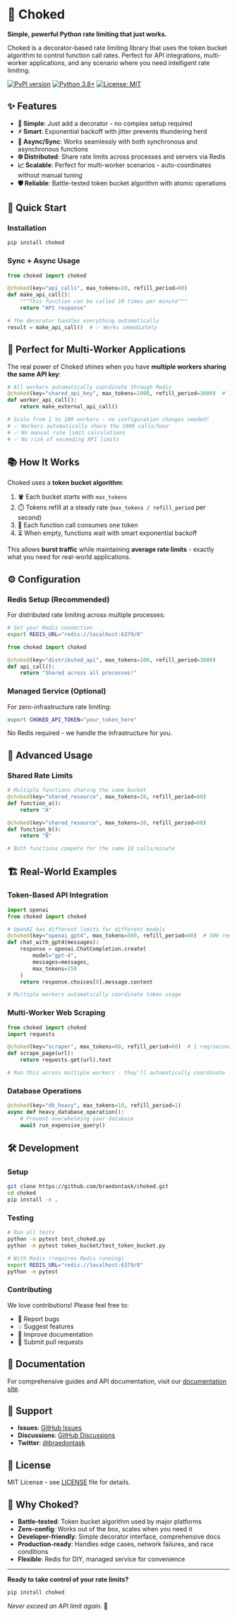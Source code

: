 # 🚦 Choked

**Simple, powerful Python rate limiting that just works.**

Choked is a decorator-based rate limiting library that uses the token bucket algorithm to control function call rates. Perfect for API integrations, multi-worker applications, and any scenario where you need intelligent rate limiting.

[![PyPI version](https://badge.fury.io/py/choked.svg)](https://badge.fury.io/py/choked)
[![Python 3.8+](https://img.shields.io/badge/python-3.8+-blue.svg)](https://www.python.org/downloads/)
[![License: MIT](https://img.shields.io/badge/License-MIT-yellow.svg)](https://opensource.org/licenses/MIT)

## ✨ Features

- **🎯 Simple**: Just add a decorator - no complex setup required
- **⚡ Smart**: Exponential backoff with jitter prevents thundering herd
- **🔄 Async/Sync**: Works seamlessly with both synchronous and asynchronous functions  
- **🌐 Distributed**: Share rate limits across processes and servers via Redis
- **📈 Scalable**: Perfect for multi-worker scenarios - auto-coordinates without manual tuning
- **🛡️ Reliable**: Battle-tested token bucket algorithm with atomic operations

## 🚀 Quick Start

### Installation

```bash
pip install choked
```

### Sync + Async Usage

```python
from choked import choked

@choked(key="api_calls", max_tokens=10, refill_period=60)
def make_api_call():
    """This function can be called 10 times per minute"""
    return "API response"

# The decorator handles everything automatically
result = make_api_call()  # ✅ Works immediately
```

## 🎯 Perfect for Multi-Worker Applications

The real power of Choked shines when you have **multiple workers sharing the same API key**:

```python
# All workers automatically coordinate through Redis
@choked(key="shared_api_key", max_tokens=1000, refill_period=3600)  # 1000/hour
def worker_api_call():
    return make_external_api_call()

# Scale from 1 to 100 workers - no configuration changes needed!
# ✅ Workers automatically share the 1000 calls/hour
# ✅ No manual rate limit calculations
# ✅ No risk of exceeding API limits
```

## 📚 How It Works

Choked uses a **token bucket algorithm**:

1. 🪣 Each bucket starts with `max_tokens` 
2. ⏱️ Tokens refill at a steady rate (`max_tokens / refill_period` per second)
3. 🎫 Each function call consumes one token
4. ⏳ When empty, functions wait with smart exponential backoff

This allows **burst traffic** while maintaining **average rate limits** - exactly what you need for real-world applications.

## ⚙️ Configuration

### Redis Setup (Recommended)

For distributed rate limiting across multiple processes:

```bash
# Set your Redis connection
export REDIS_URL="redis://localhost:6379/0"
```

```python
from choked import choked

@choked(key="distributed_api", max_tokens=100, refill_period=3600)
def api_call():
    return "Shared across all processes!"
```

### Managed Service (Optional)

For zero-infrastructure rate limiting:

```bash
export CHOKED_API_TOKEN="your_token_here"
```

No Redis required - we handle the infrastructure for you.

## 🔧 Advanced Usage

### Shared Rate Limits

```python
# Multiple functions sharing the same bucket
@choked(key="shared_resource", max_tokens=10, refill_period=60)
def function_a():
    return "A"

@choked(key="shared_resource", max_tokens=10, refill_period=60) 
def function_b():
    return "B"

# Both functions compete for the same 10 calls/minute
```

## 🏗️ Real-World Examples

### Token-Based API Integration

```python
import openai
from choked import choked

# OpenAI has different limits for different models
@choked(key="openai_gpt4", max_tokens=500, refill_period=60)  # 500 requests/minute
def chat_with_gpt4(messages):
    response = openai.ChatCompletion.create(
        model="gpt-4",
        messages=messages,
        max_tokens=150
    )
    return response.choices[0].message.content

# Multiple workers automatically coordinate token usage
```

### Multi-Worker Web Scraping

```python
from choked import choked
import requests

@choked(key="scraper", max_tokens=60, refill_period=60)  # 1 req/second
def scrape_page(url):
    return requests.get(url).text

# Run this across multiple workers - they'll automatically coordinate
```

### Database Operations

```python
@choked(key="db_heavy", max_tokens=10, refill_period=1)
async def heavy_database_operation():
    # Prevent overwhelming your database
    await run_expensive_query()
```

## 🛠️ Development

### Setup

```bash
git clone https://github.com/braedontask/choked.git
cd choked
pip install -e .
```

### Testing

```bash
# Run all tests
python -m pytest test_choked.py 
python -m pytest token_bucket/test_token_bucket.py

# With Redis (requires Redis running)
export REDIS_URL="redis://localhost:6379/0"
python -m pytest
```

### Contributing

We love contributions! Please feel free to:

- 🐛 Report bugs
- 💡 Suggest features  
- 📝 Improve documentation
- 🔧 Submit pull requests

## 📖 Documentation

For comprehensive guides and API documentation, visit our [documentation site](https://docs.choked.dev).

## 🤝 Support

- **Issues**: [GitHub Issues](https://github.com/braedontask/choked/issues)
- **Discussions**: [GitHub Discussions](https://github.com/braedontask/choked/discussions)
- **Twitter**: [@braedontask](https://x.com/braedontask)

## 📄 License

MIT License - see [LICENSE](LICENSE) file for details.

## 🌟 Why Choked?

- **Battle-tested**: Token bucket algorithm used by major platforms
- **Zero-config**: Works out of the box, scales when you need it
- **Developer-friendly**: Simple decorator interface, comprehensive docs
- **Production-ready**: Handles edge cases, network failures, and race conditions
- **Flexible**: Redis for DIY, managed service for convenience

---

**Ready to take control of your rate limits?** 

```bash
pip install choked
```

*Never exceed an API limit again.* 🚦